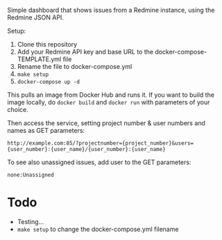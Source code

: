 
Simple dashboard that shows issues from a Redmine instance, using the Redmine JSON API.

Setup:

1) Clone this repository
1) Add your Redmine API key and base URL to the docker-compose-TEMPLATE.yml file
1) Rename the file to docker-compose.yml
1) `make setup`
1) `docker-compose up -d`

This pulls an image from Docker Hub and runs it. If you want to build the image locally, do `docker build` and `docker run` with parameters of your choice. 

Then access the service, setting project number & user numbers and names as GET parameters:

    http://example.com:85/?projectnumber={project_number}&users={user_number}:{user_name}/{user_number}:{user_name}

To see also unassigned issues, add user to the GET parameters:

    none:Unassigned

Todo
====

- Testing...
- `make setup` to change the docker-compose.yml filename